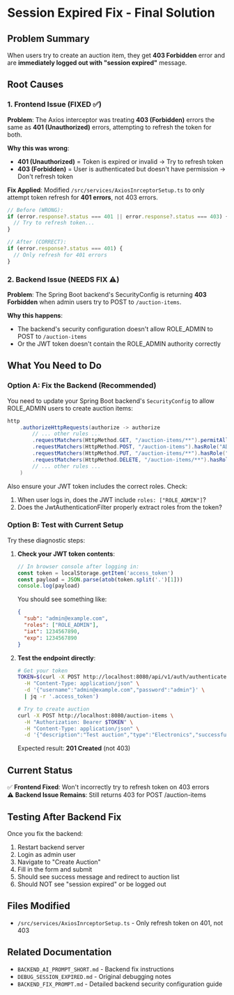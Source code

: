 # Session Expired Fix - Final Solution

## Problem Summary
When users try to create an auction item, they get **403 Forbidden** error and are **immediately logged out with "session expired"** message.

## Root Causes

### 1. Frontend Issue (FIXED ✅)
**Problem**: The Axios interceptor was treating **403 (Forbidden)** errors the same as **401 (Unauthorized)** errors, attempting to refresh the token for both.

**Why this was wrong**:
- **401 (Unauthorized)** = Token is expired or invalid → Try to refresh token
- **403 (Forbidden)** = User is authenticated but doesn't have permission → Don't refresh token

**Fix Applied**:
Modified `/src/services/AxiosInrceptorSetup.ts` to only attempt token refresh for **401 errors**, not 403 errors.

```typescript
// Before (WRONG):
if (error.response?.status === 401 || error.response?.status === 403) {
  // Try to refresh token...
}

// After (CORRECT):
if (error.response?.status === 401) {
  // Only refresh for 401 errors
}
```

### 2. Backend Issue (NEEDS FIX ⚠️)
**Problem**: The Spring Boot backend's SecurityConfig is returning **403 Forbidden** when admin users try to POST to `/auction-items`.

**Why this happens**:
- The backend's security configuration doesn't allow ROLE_ADMIN to POST to `/auction-items`
- Or the JWT token doesn't contain the ROLE_ADMIN authority correctly

## What You Need to Do

### Option A: Fix the Backend (Recommended)
You need to update your Spring Boot backend's `SecurityConfig` to allow ROLE_ADMIN users to create auction items:

```java
http
    .authorizeHttpRequests(authorize -> authorize
        // ... other rules ...
        .requestMatchers(HttpMethod.GET, "/auction-items/**").permitAll()
        .requestMatchers(HttpMethod.POST, "/auction-items").hasRole("ADMIN")  // ← Add this
        .requestMatchers(HttpMethod.PUT, "/auction-items/**").hasRole("ADMIN")
        .requestMatchers(HttpMethod.DELETE, "/auction-items/**").hasRole("ADMIN")
        // ... other rules ...
    )
```

Also ensure your JWT token includes the correct roles. Check:
1. When user logs in, does the JWT include `roles: ["ROLE_ADMIN"]`?
2. Does the JwtAuthenticationFilter properly extract roles from the token?

### Option B: Test with Current Setup
Try these diagnostic steps:

1. **Check your JWT token contents**:
   ```javascript
   // In browser console after logging in:
   const token = localStorage.getItem('access_token')
   const payload = JSON.parse(atob(token.split('.')[1]))
   console.log(payload)
   ```
   
   You should see something like:
   ```json
   {
     "sub": "admin@example.com",
     "roles": ["ROLE_ADMIN"],
     "iat": 1234567890,
     "exp": 1234567890
   }
   ```

2. **Test the endpoint directly**:
   ```bash
   # Get your token
   TOKEN=$(curl -X POST http://localhost:8080/api/v1/auth/authenticate \
     -H "Content-Type: application/json" \
     -d '{"username":"admin@example.com","password":"admin"}' \
     | jq -r '.access_token')
   
   # Try to create auction
   curl -X POST http://localhost:8080/auction-items \
     -H "Authorization: Bearer $TOKEN" \
     -H "Content-Type: application/json" \
     -d '{"description":"Test auction","type":"Electronics","successfulBid":0}'
   ```
   
   Expected result: **201 Created** (not 403)

## Current Status

✅ **Frontend Fixed**: Won't incorrectly try to refresh token on 403 errors  
⚠️ **Backend Issue Remains**: Still returns 403 for POST /auction-items

## Testing After Backend Fix

Once you fix the backend:

1. Restart backend server
2. Login as admin user
3. Navigate to "Create Auction"
4. Fill in the form and submit
5. Should see success message and redirect to auction list
6. Should NOT see "session expired" or be logged out

## Files Modified

- `/src/services/AxiosInrceptorSetup.ts` - Only refresh token on 401, not 403

## Related Documentation

- `BACKEND_AI_PROMPT_SHORT.md` - Backend fix instructions
- `DEBUG_SESSION_EXPIRED.md` - Original debugging notes
- `BACKEND_FIX_PROMPT.md` - Detailed backend security configuration guide
